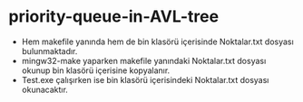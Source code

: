 # priority-queue-in-AVL-tree
- Hem makefile yanında hem de bin klasörü içerisinde Noktalar.txt dosyası bulunmaktadır.
- mingw32-make yaparken makefile yanındaki Noktalar.txt dosyası okunup bin klasörü içerisine kopyalanır.
- Test.exe çalışırken ise bin klasörü içerisindeki Noktalar.txt dosyası okunacaktır.
